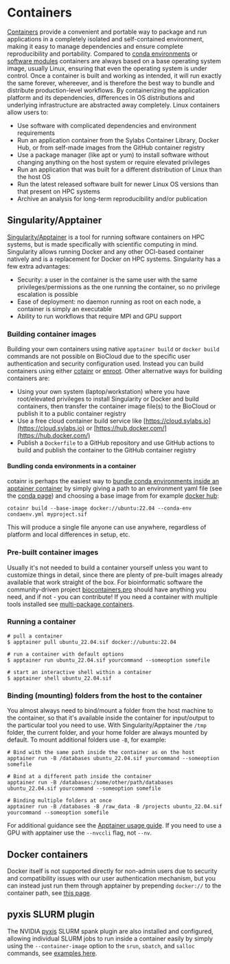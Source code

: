 # Containers
[Containers](https://www.docker.com/resources/what-container/) provide a convenient and portable way to package and run applications in a completely isolated and self-contained environment, making it easy to manage dependencies and ensure complete reproducibility and portability. Compared to [conda environments](conda.md) or [software modules](modules.md) containers are always based on a base operating system image, usually Linux, ensuring that even the operating system is under control. Once a container is built and working as intended, it will run exactly the same forever, whereever, and is therefore the best way to bundle and distribute production-level workflows. By containerizing the application platform and its dependencies, differences in OS distributions and underlying infrastructure are abstracted away completely. Linux containers allow users to:

 - Use software with complicated dependencies and environment requirements
 - Run an application container from the Sylabs Container Library, Docker Hub, or from self-made images from the GitHub container registry
 - Use a package manager (like apt or yum) to install software without changing anything on the host system or require elevated privileges
 - Run an application that was built for a different distribution of Linux than the host OS
 - Run the latest released software built for newer Linux OS versions than that present on HPC systems
 - Archive an analysis for long-term reproducibility and/or publication

## Singularity/Apptainer
[Singularity/Apptainer](https://apptainer.org/docs/user/main/index.html) is a tool for running software containers on HPC systems, but is made specifically with scientific computing in mind. Singularity allows running Docker and any other OCI-based container natively and is a replacement for Docker on HPC systems. Singularity has a few extra advantages:

 - Security: a user in the container is the same user with the same privileges/permissions as the one running the container, so no privilege escalation is possible
 - Ease of deployment: no daemon running as root on each node, a container is simply an executable
 - Ability to run workflows that require MPI and GPU support

### Building container images
Building your own containers using native `apptainer build` or `docker build` commands are not possible on BioCloud due to the specific user authentication and security configuration used. Instead you can build containers using either [cotainr](https://cotainr.readthedocs.io/en/stable/user_guide) or [enroot](https://github.com/nvidia/enroot). Other alternative ways for building containers are:

 - Using your own system (laptop/workstation) where you have root/elevated privileges to install Singularity or Docker and build containers, then transfer the container image file(s) to the BioCloud or publish it to a public container registry
 - Use a free cloud container build service like [https://cloud.sylabs.io](https://cloud.sylabs.io) or [https://hub.docker.com/](https://hub.docker.com/)
 - Publish a `Dockerfile` to a GitHub repository and use GitHub actions to build and publish the container to the GitHub container registry

#### Bundling conda environments in a container
cotainr is perhaps the easiest way to [bundle conda environments inside an apptainer container](https://cotainr.readthedocs.io/en/stable/user_guide/conda_env.html) by simply giving a path to an environment yaml file (see the [conda page](conda.md#creating-an-environment)) and choosing a base image from for example [docker hub](https://hub.docker.com/):

```
cotainr build --base-image docker://ubuntu:22.04 --conda-env condaenv.yml myproject.sif
```

This will produce a single file anyone can use anywhere, regardless of platform and local differences in setup, etc.

### Pre-built container images
Usually it's not needed to build a container yourself unless you want to customize things in detail, since there are plenty of pre-built images already available that work straight of the box. For bioinformatic software the community-driven project [biocontainers.pro](https://biocontainers.pro/) should have anything you need, and if not - you can contribute! If you need a container with multiple tools installed see [multi-package containers](https://github.com/BioContainers/multi-package-containers).

### Running a container
```
# pull a container
$ apptainer pull ubuntu_22.04.sif docker://ubuntu:22.04

# run a container with default options
$ apptainer run ubuntu_22.04.sif yourcommand --someoption somefile

# start an interactive shell within a container
$ apptainer shell ubuntu_22.04.sif
```

### Binding (mounting) folders from the host to the container
You almost always need to bind/mount a folder from the host machine to the container, so that it's available inside the container for input/output to the particular tool you need to use. With Singularity/Apptainer the `/tmp` folder, the current folder, and your home folder are always mounted by default. To mount additional folders use `-B`, for example:
```
# Bind with the same path inside the container as on the host
apptainer run -B /databases ubuntu_22.04.sif yourcommand --someoption somefile

# Bind at a different path inside the container
apptainer run -B /databases:/some/other/path/databases ubuntu_22.04.sif yourcommand --someoption somefile

# Binding multiple folders at once
apptainer run -B /databases -B /raw_data -B /projects ubuntu_22.04.sif yourcommand --someoption somefile
```

For additional guidance see the [Apptainer usage guide](https://apptainer.org/docs/user/main/index.html). If you need to use a GPU with apptainer use the `--nvccli` flag, not `--nv`.

## Docker containers
Docker itself is not supported directly for non-admin users due to security and compatibility issues with our user authentication mechanism, but you can instead just run them through apptainer by prepending `docker://` to the container path, see [this page](https://apptainer.org/docs/user/main/docker_and_oci.html).

## pyxis SLURM plugin
The NVIDIA [pyxis](https://github.com/NVIDIA/pyxis?tab=readme-ov-file#usage) SLURM spank plugin are also installed and configured, allowing individual SLURM jobs to run inside a container easily by simply using the `--container-image` option to the `srun`, `sbatch`, and `salloc` commands, see [examples here](https://github.com/NVIDIA/pyxis?tab=readme-ov-file#examples).
